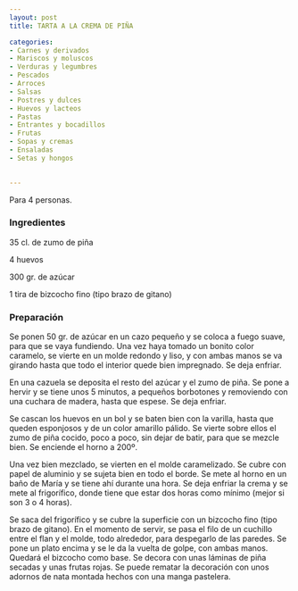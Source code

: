 ```yaml
---
layout: post
title: TARTA A LA CREMA DE PIÑA

categories:
- Carnes y derivados
- Mariscos y moluscos
- Verduras y legumbres
- Pescados
- Arroces
- Salsas
- Postres y dulces
- Huevos y lacteos
- Pastas
- Entrantes y bocadillos
- Frutas
- Sopas y cremas
- Ensaladas
- Setas y hongos
 

---
```


Para 4 personas.

<h3>Ingredientes</h3>

35 cl. de zumo de piña

4 huevos

300 gr. de azúcar

1 tira de bizcocho fino (tipo brazo de gitano)

<h3>Preparación</h3>

Se ponen 50 gr. de azúcar en un cazo pequeño y se coloca a fuego suave, para que se vaya fundiendo. Una vez haya tomado un bonito color caramelo, se vierte en un molde redondo y liso, y con ambas manos se va girando hasta que todo el interior quede bien impregnado. Se deja enfriar.

En una cazuela se deposita el resto del azúcar y el zumo de piña. Se pone a hervir y se tiene unos 5 minutos, a pequeños borbotones y removiendo con una cuchara de madera, hasta que espese. Se deja enfriar.

Se cascan los huevos en un bol y se baten bien con la varilla, hasta que queden esponjosos y de un color amarillo pálido. Se vierte sobre ellos el zumo de piña cocido, poco a poco, sin dejar de batir, para que se mezcle bien. Se enciende el horno a 200&ordm;.

Una vez bien mezclado, se vierten en el molde caramelizado. Se cubre con papel de aluminio y se sujeta bien en todo el borde. Se mete al horno en un baño de María y se tiene ahí durante una hora. Se deja enfriar la crema y se mete al frigorífico, donde tiene que estar dos horas como mínimo (mejor si son 3 o 4 horas).

Se saca del frigorífico y se cubre la superficie con un bizcocho fino (tipo brazo de gitano). En el momento de servir, se pasa el filo de un cuchillo entre el flan y el molde, todo alrededor, para despegarlo de las paredes. Se pone un plato encima y se le da la vuelta de golpe, con ambas manos. Quedará el bizcocho como base. Se decora con unas láminas de piña secadas y unas frutas rojas. Se puede rematar la decoración con unos adornos de nata montada hechos con una manga pastelera.


